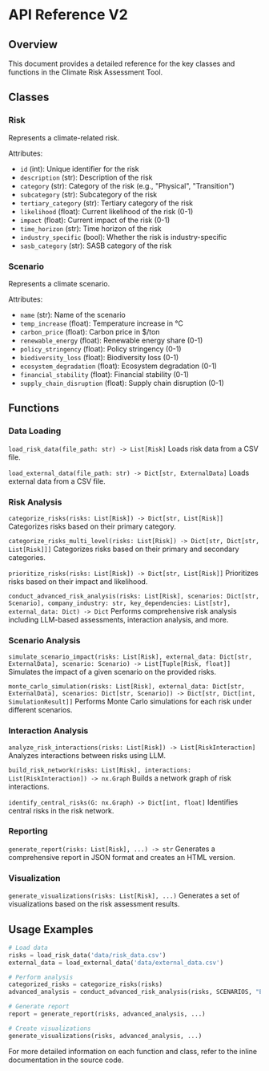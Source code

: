 # API Reference V2

## Overview
This document provides a detailed reference for the key classes and functions in the Climate Risk Assessment Tool.

## Classes

### Risk
Represents a climate-related risk.

Attributes:
- `id` (int): Unique identifier for the risk
- `description` (str): Description of the risk
- `category` (str): Category of the risk (e.g., "Physical", "Transition")
- `subcategory` (str): Subcategory of the risk
- `tertiary_category` (str): Tertiary category of the risk
- `likelihood` (float): Current likelihood of the risk (0-1)
- `impact` (float): Current impact of the risk (0-1)
- `time_horizon` (str): Time horizon of the risk
- `industry_specific` (bool): Whether the risk is industry-specific
- `sasb_category` (str): SASB category of the risk

### Scenario
Represents a climate scenario.

Attributes:
- `name` (str): Name of the scenario
- `temp_increase` (float): Temperature increase in °C
- `carbon_price` (float): Carbon price in $/ton
- `renewable_energy` (float): Renewable energy share (0-1)
- `policy_stringency` (float): Policy stringency (0-1)
- `biodiversity_loss` (float): Biodiversity loss (0-1)
- `ecosystem_degradation` (float): Ecosystem degradation (0-1)
- `financial_stability` (float): Financial stability (0-1)
- `supply_chain_disruption` (float): Supply chain disruption (0-1)

## Functions

### Data Loading

`load_risk_data(file_path: str) -> List[Risk]`
Loads risk data from a CSV file.

`load_external_data(file_path: str) -> Dict[str, ExternalData]`
Loads external data from a CSV file.

### Risk Analysis

`categorize_risks(risks: List[Risk]) -> Dict[str, List[Risk]]`
Categorizes risks based on their primary category.

`categorize_risks_multi_level(risks: List[Risk]) -> Dict[str, Dict[str, List[Risk]]]`
Categorizes risks based on their primary and secondary categories.

`prioritize_risks(risks: List[Risk]) -> Dict[str, List[Risk]]`
Prioritizes risks based on their impact and likelihood.

`conduct_advanced_risk_analysis(risks: List[Risk], scenarios: Dict[str, Scenario], company_industry: str, key_dependencies: List[str], external_data: Dict) -> Dict`
Performs comprehensive risk analysis including LLM-based assessments, interaction analysis, and more.

### Scenario Analysis

`simulate_scenario_impact(risks: List[Risk], external_data: Dict[str, ExternalData], scenario: Scenario) -> List[Tuple[Risk, float]]`
Simulates the impact of a given scenario on the provided risks.

`monte_carlo_simulation(risks: List[Risk], external_data: Dict[str, ExternalData], scenarios: Dict[str, Scenario]) -> Dict[str, Dict[int, SimulationResult]]`
Performs Monte Carlo simulations for each risk under different scenarios.

### Interaction Analysis

`analyze_risk_interactions(risks: List[Risk]) -> List[RiskInteraction]`
Analyzes interactions between risks using LLM.

`build_risk_network(risks: List[Risk], interactions: List[RiskInteraction]) -> nx.Graph`
Builds a network graph of risk interactions.

`identify_central_risks(G: nx.Graph) -> Dict[int, float]`
Identifies central risks in the risk network.

### Reporting

`generate_report(risks: List[Risk], ...) -> str`
Generates a comprehensive report in JSON format and creates an HTML version.

### Visualization

`generate_visualizations(risks: List[Risk], ...)`
Generates a set of visualizations based on the risk assessment results.

## Usage Examples

```python
# Load data
risks = load_risk_data('data/risk_data.csv')
external_data = load_external_data('data/external_data.csv')

# Perform analysis
categorized_risks = categorize_risks(risks)
advanced_analysis = conduct_advanced_risk_analysis(risks, SCENARIOS, "Energy", ["Oil suppliers", "Renewable energy"], external_data)

# Generate report
report = generate_report(risks, advanced_analysis, ...)

# Create visualizations
generate_visualizations(risks, advanced_analysis, ...)
```

For more detailed information on each function and class, refer to the inline documentation in the source code.
